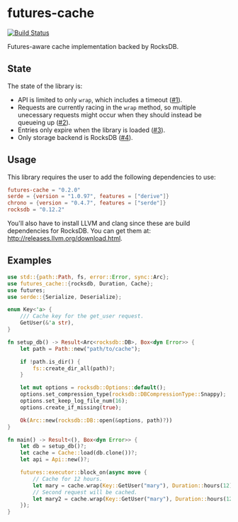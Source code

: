 # futures-cache

[![Build Status](https://travis-ci.org/udoprog/futures-cache.svg?branch=master)](https://travis-ci.org/udoprog/futures-cache)

Futures-aware cache implementation backed by RocksDB.

## State

The state of the library is:
* API is limited to only `wrap`, which includes a timeout ([#1]).
* Requests are currently racing in the `wrap` method, so multiple unecessary requests might occur when they should instead be queueing up ([#2]).
* Entries only expire when the library is loaded ([#3]).
* Only storage backend is RocksDB ([#4]).

[#1]: https://github.com/udoprog/futures-cache/issues/1
[#2]: https://github.com/udoprog/futures-cache/issues/2
[#3]: https://github.com/udoprog/futures-cache/issues/3
[#4]: https://github.com/udoprog/futures-cache/issues/4

## Usage

This library requires the user to add the following dependencies to use:

```toml
futures-cache = "0.2.0"
serde = {version = "1.0.97", features = ["derive"]}
chrono = {version = "0.4.7", features = ["serde"]}
rocksdb = "0.12.2"
```

You'll also have to install LLVM and clang since these are build dependencies for RocksDB.
You can get them at: <http://releases.llvm.org/download.html>.

## Examples

```rust
use std::{path::Path, fs, error::Error, sync::Arc};
use futures_cache::{rocksdb, Duration, Cache};
use futures;
use serde::{Serialize, Deserialize};

enum Key<'a> {
    /// Cache key for the get_user request.
    GetUser(&'a str),
}

fn setup_db() -> Result<Arc<rocksdb::DB>, Box<dyn Error>> {
    let path = Path::new("path/to/cache");

    if !path.is_dir() {
        fs::create_dir_all(path)?;
    }

    let mut options = rocksdb::Options::default();
    options.set_compression_type(rocksdb::DBCompressionType::Snappy);
    options.set_keep_log_file_num(16);
    options.create_if_missing(true);

    Ok(Arc::new(rocksdb::DB::open(&options, path)?))
}

fn main() -> Result<(), Box<dyn Error>> {
    let db = setup_db()?;
    let cache = Cache::load(db.clone())?;
    let api = Api::new()?;

    futures::executor::block_on(async move {
        // Cache for 12 hours.
        let mary = cache.wrap(Key::GetUser("mary"), Duration::hours(12), api.get_user("mary")).await?;
        // Second request will be cached.
        let mary2 = cache.wrap(Key::GetUser("mary"), Duration::hours(12), api.get_user("mary")).await?;
    });
}
```